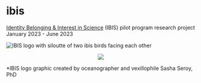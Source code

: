 # ibis
 [Identity Belonging & Interest in Science](https://environment.uw.edu/students/current-students/identity-belonging-and-inquiry-in-science-ibis-program/) (IBIS) pilot program research project January 2023 - June 2023

 ![IBIS logo with siloutte of two ibis birds facing each other](https://github.com/sarahtanja/ibis/blob/master/IBIS_final_BlackOutline.png?raw=true)

<p align="center">
  <img src="https://github.com/sarahtanja/ibis/blob/master/images/IBIS_final_BlackOutline.png?raw=true" />
</p>


 *IBIS logo graphic created by oceanographer and vexillophile Sasha Seroy, PhD

